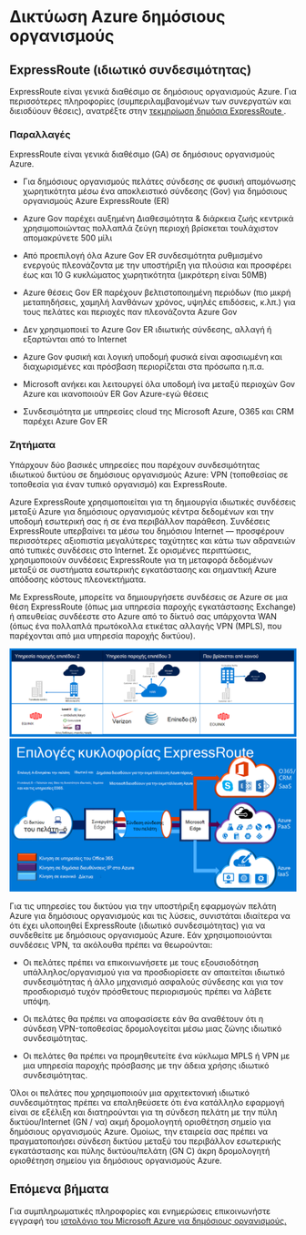 <properties
    pageTitle="Azure τεκμηρίωση Governmenmt | Microsoft Azure"
    description="Αυτή η δυνατότητα παρέχει μια σύγκριση των δυνατοτήτων και καθοδήγηση για ιδιωτικό συνδεσιμότητα με e για δημόσιους οργανισμούς"
    services="Azure-Government"
    cloud="gov" 
    documentationCenter=""
    authors="ryansoc"
    manager="zakramer"
    editor=""/>

<tags
    ms.service="multiple"
    ms.devlang="na"
    ms.topic="article"
    ms.tgt_pltfrm="na"
    ms.workload="azure-government"
    ms.date="09/28/2016"
    ms.author="ryansoc"/>

#  <a name="azure-government-networking"></a>Δικτύωση Azure δημόσιους οργανισμούς

##  <a name="expressroute-private-connectivity"></a>ExpressRoute (ιδιωτικό συνδεσιμότητας)

ExpressRoute είναι γενικά διαθέσιμο σε δημόσιους οργανισμούς Azure. Για περισσότερες πληροφορίες (συμπεριλαμβανομένων των συνεργατών και διεισδύουν θέσεις), ανατρέξτε στην <a href="https://azure.microsoft.com/en-us/documentation/services/expressroute/">τεκμηρίωση δημόσια ExpressRoute </a>.

###  <a name="variations"></a>Παραλλαγές

ExpressRoute είναι γενικά διαθέσιμο (GA) σε δημόσιους οργανισμούς Azure. 

- Για δημόσιους οργανισμούς πελάτες σύνδεσης σε φυσική απομόνωσης χωρητικότητα μέσω ένα αποκλειστικό σύνδεσης (Gov) για δημόσιους οργανισμούς Azure ExpressRoute (ER)

- Azure Gov παρέχει αυξημένη Διαθεσιμότητα & διάρκεια ζωής κεντρικά χρησιμοποιώντας πολλαπλά ζεύγη περιοχή βρίσκεται τουλάχιστον απομακρύνετε 500 μίλι 

- Από προεπιλογή όλα Azure Gov ER συνδεσιμότητα ρυθμισμένο ενεργούς πλεονάζοντα με την υποστήριξη για πλούσια και προσφέρει έως και 10 G κυκλώματος χωρητικότητα (μικρότερη είναι 50MB)

- Azure θέσεις Gov ER παρέχουν βελτιστοποιημένη περιόδων (πιο μικρή μεταπηδήσεις, χαμηλή λανθάνων χρόνος, υψηλές επιδόσεις, κ.λπ.) για τους πελάτες και περιοχές παν πλεονάζοντα Azure Gov

- Δεν χρησιμοποιεί το Azure Gov ER ιδιωτικής σύνδεσης, αλλαγή ή εξαρτώνται από το Internet

- Azure Gov φυσική και λογική υποδομή φυσικά είναι αφοσιωμένη και διαχωρισμένες και πρόσβαση περιορίζεται στα πρόσωπα η.π.α.

- Microsoft ανήκει και λειτουργεί όλα υποδομή ίνα μεταξύ περιοχών Gov Azure και ικανοποιούν ER Gov Azure-εγώ θέσεις

- Συνδεσιμότητα με υπηρεσίες cloud της Microsoft Azure, O365 και CRM παρέχει Azure Gov ER

### <a name="considerations"></a>Ζητήματα

Υπάρχουν δύο βασικές υπηρεσίες που παρέχουν συνδεσιμότητας ιδιωτικού δικτύου σε δημόσιους οργανισμούς Azure: VPN (τοποθεσίας σε τοποθεσία για έναν τυπικό οργανισμό) και ExpressRoute.

Azure ExpressRoute χρησιμοποιείται για τη δημιουργία ιδιωτικές συνδέσεις μεταξύ Azure για δημόσιους οργανισμούς κέντρα δεδομένων και την υποδομή εσωτερική σας ή σε ένα περιβάλλον παράθεση. Συνδέσεις ExpressRoute υπερβαίνει τα μέσω του δημόσιου Internet — προσφέρουν περισσότερες αξιοπιστία μεγαλύτερες ταχύτητες και κάτω των αδρανειών από τυπικές συνδέσεις στο Internet. Σε ορισμένες περιπτώσεις, χρησιμοποιούν συνδέσεις ExpressRoute για τη μεταφορά δεδομένων μεταξύ σε συστήματα εσωτερικής εγκατάστασης και σημαντική Azure απόδοσης κόστους πλεονεκτήματα.   

Με ExpressRoute, μπορείτε να δημιουργήσετε συνδέσεις σε Azure σε μια θέση ExpressRoute (όπως μια υπηρεσία παροχής εγκατάστασης Exchange) ή απευθείας συνδέεστε στο Azure από το δίκτυό σας υπάρχοντα WAN (όπως ένα πολλαπλά πρωτόκολλα ετικέτας αλλαγής VPN (MPLS), που παρέχονται από μια υπηρεσία παροχής δικτύου).

![εναλλακτικό κείμενο](./media/azure-government-capability-private-connectivity-options.PNG)  ![εναλλακτικό κείμενο](./media/government-capability-expressroute.PNG)  

Για τις υπηρεσίες του δικτύου για την υποστήριξη εφαρμογών πελάτη Azure για δημόσιους οργανισμούς και τις λύσεις, συνιστάται ιδιαίτερα να ότι έχει υλοποιηθεί ExpressRoute (ιδιωτικό συνδεσιμότητας) για να συνδεθείτε με δημόσιους οργανισμούς Azure. Εάν χρησιμοποιούνται συνδέσεις VPN, τα ακόλουθα πρέπει να θεωρούνται:

- Οι πελάτες πρέπει να επικοινωνήσετε με τους εξουσιοδότηση υπάλληλος/οργανισμού για να προσδιορίσετε αν απαιτείται ιδιωτικό συνδεσιμότητας ή άλλο μηχανισμό ασφαλούς σύνδεσης και για τον προσδιορισμό τυχόν πρόσθετους περιορισμούς πρέπει να λάβετε υπόψη.

- Οι πελάτες θα πρέπει να αποφασίσετε εάν θα αναθέτουν ότι η σύνδεση VPN-τοποθεσίας δρομολογείται μέσω μιας ζώνης ιδιωτικό συνδεσιμότητας.

- Οι πελάτες θα πρέπει να προμηθευτείτε ένα κύκλωμα MPLS ή VPN με μια υπηρεσία παροχής πρόσβασης με την άδεια χρήσης ιδιωτικό συνδεσιμότητας.

Όλοι οι πελάτες που χρησιμοποιούν μια αρχιτεκτονική ιδιωτικό συνδεσιμότητας πρέπει να επαληθεύσετε ότι ένα κατάλληλο εφαρμογή είναι σε εξέλιξη και διατηρούνται για τη σύνδεση πελάτη με την πύλη δικτύου/Internet (GN / να) ακμή δρομολογητή οριοθέτηση σημείο για δημόσιους οργανισμούς Azure. Ομοίως, την εταιρεία σας πρέπει να πραγματοποιήσει σύνδεση δικτύου μεταξύ του περιβάλλον εσωτερικής εγκατάστασης και πύλης δικτύου/πελάτη (GN C) άκρη δρομολογητή οριοθέτηση σημείου για δημόσιους οργανισμούς Azure.

## <a name="next-steps"></a>Επόμενα βήματα

Για συμπληρωματικές πληροφορίες και ενημερώσεις επικοινωνήστε εγγραφή του <a href="https://blogs.msdn.microsoft.com/azuregov/">ιστολόγιο του Microsoft Azure για δημόσιους οργανισμούς.</a>
